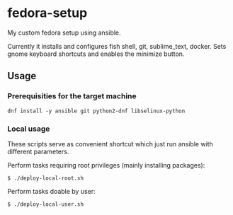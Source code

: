 fedora-setup
============
My custom fedora setup using ansible.

Currently it installs and configures fish shell, git, sublime_text, docker. Sets gnome keyboard shortcuts and enables the minimize button.

Usage
-----

### Prerequisities for the target machine

    dnf install -y ansible git python2-dnf libselinux-python


### Local usage
These scripts serve as convenient shortcut which just run ansible with different parameters.

Perform tasks requiring root privileges (mainly installing packages):
```console
$ ./deploy-local-root.sh
```

Perform tasks doable by user:
```console
$ ./deploy-local-user.sh
```
